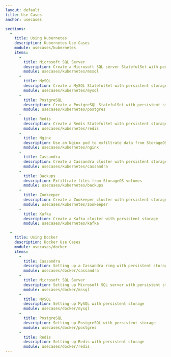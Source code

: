 ```yaml
---
layout: default
title: Use Cases
anchor: usecases

sections:
  -
    title: Using Kubernetes
    description: Kubernetes Use Cases
    module: usecases/kubernetes
    items:
      -
        title: Microsoft SQL Server
        description: Create a Microsoft SQL server StatefulSet with persistent storage
        module: usecases/kubernetes/mssql
      -
        title: MySQL
        description: Create a MySQL StatefulSet with persistent storage
        module: usecases/kubernetes/mysql
      -
        title: PostgreSQL
        description: Create a PostgreSQL StatefulSet with persistent storage
        module: usecases/kubernetes/postgres
      -
        title: Redis
        description: Create a Redis StatefulSet with persistent storage
        module: usecases/kubernetes/redis
      -
        title: Nginx
        description: Use an Nginx pod to exfiltrate data from StorageOS volumes
        module: usecases/kubernetes/nginx
      -
        title: Cassandra
        description: Create a Cassandra cluster with persistent storage
        module: usecases/kubernetes/cassandra
      -
        title: Backups
        description: Exfiltrate files from StorageOS volumes
        module: usecases/kubernetes/backups
      -
        title: Zookeeper
        description: Create a Zookeeper cluster with persistent storage
        module: usecases/kubernetes/zookeeper
      -
        title: Kafka
        description: Create a Kafka cluster with persistent storage
        module: usecases/kubernetes/kafka

  -
    title: Using Docker
    description: Docker Use Cases
    module: usecases/docker
    items:
      -
        title: Cassandra
        description: Setting up a Cassandra ring with persistent storage
        module: usecases/docker/cassandra
      -
        title: Microsoft SQL Server
        description: Setting up Microsoft SQL server with persistent storage
        module: usecases/docker/mssql
      -
        title: MySQL
        description: Setting up MySQL with persistent storage
        module: usecases/docker/mysql
      -
        title: PostgreSQL
        description: Setting up PostgreSQL with persistent storage
        module: usecases/docker/postgres
      -
        title: Redis
        description: Setting up Redis with persistent storage
        module: usecases/docker/redis
---
```

